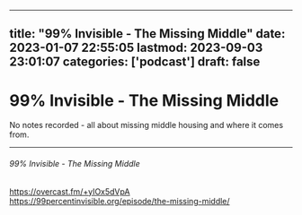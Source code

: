 
---
title: "99% Invisible - The Missing Middle"
date: 2023-01-07 22:55:05
lastmod: 2023-09-03 23:01:07
categories: ['podcast']
draft: false
---


# 99% Invisible - The Missing Middle

No notes recorded - all about missing middle housing and where it comes from.

- - -
###### 99% Invisible - The Missing Middle

https://overcast.fm/+yIOx5dVpA  
https://99percentinvisible.org/episode/the-missing-middle/

<!-- #public #podcast #99 percent invisible# -->

<!-- {BearID:B7A50170-EC65-4D0A-BAE6-D2F6BDB7121B-28016-00002D9803CD53E2} -->
